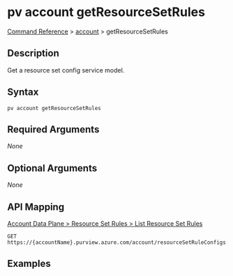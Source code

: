 # pv account getResourceSetRules
[Command Reference](../../../README.md#command-reference) > [account](./main.md) > getResourceSetRules

## Description
Get a resource set config service model.

## Syntax
```
pv account getResourceSetRules
```

## Required Arguments
*None*

## Optional Arguments
*None*

## API Mapping
[Account Data Plane > Resource Set Rules > List Resource Set Rules](https://docs.microsoft.com/en-us/rest/api/purview/accountdataplane/resource-set-rules/list-resource-set-rules)
```
GET https://{accountName}.purview.azure.com/account/resourceSetRuleConfigs
```

## Examples
```powershell

```